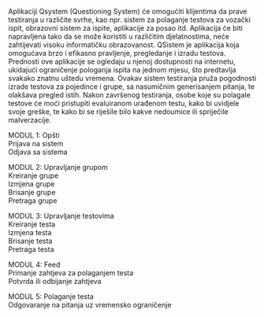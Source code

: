 Aplikaciji Qsystem (Questioning System) će omogućiti klijentima da prave testiranja u različite svrhe, kao npr. sistem za polaganje testova za vozački ispit, obrazovni sistem za ispite, aplikacije za posao itd. Aplikacija će biti napravljena tako da se može koristiti u različitim djelatnostima, neće zahtijevati visoku informatičku obrazovanost.
QSistem je aplikacija koja omogućava brzo i efikasno pravljenje, pregledanje i izradu testova. Prednosti ove aplikacije se ogledaju u njenoj dostupnosti na internetu, ukidajući ograničenje pologanja ispita na jednom mjesu, što predtavlja svakako znatnu uštedu vremena. Ovakav sistem testiranja pruža pogodnosti izrade testova za pojedince i grupe, sa nasumičnim generisanjem pitanja, te olakšava pregled istih. Nakon završenog testiranja, osobe koje su polagale testove će moći pristupiti evaluiranom urađenom testu, kako bi uvidjele svoje greške, te kako bi se riješile bilo kakve nedoumice ili spriječile malverzacije.

MODUL 1: Opšti    
Prijava na sistem   
Odjava sa sistema   

MODUL 2: Upravljanje grupom   
Kreiranje grupe   
Izmjena grupe   
Brisanje grupe   
Pretraga grupe  

MODUL 3: Upravljanje testovima   
Kreiranje testa   
Izmjena testa   
Brisanje testa   
Pretraga testa  

MODUL 4: Feed   
Primanje zahtjeva za polaganjem testa   
Potvrda ili odbijanje zahtjeva  

MODUL 5: Polaganje testa   
Odgovaranje na pitanja uz vremensko ograničenje  
